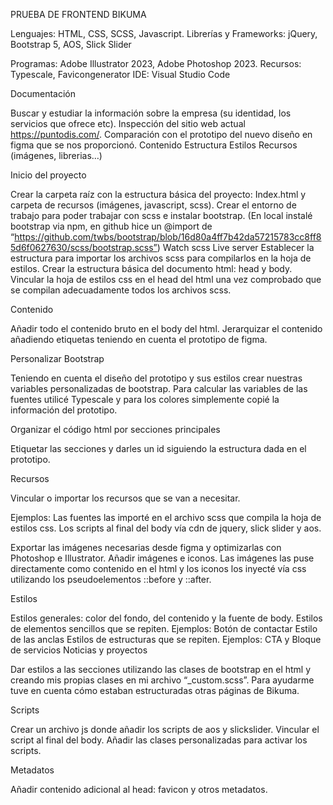 PRUEBA DE FRONTEND BIKUMA


Lenguajes: HTML, CSS, SCSS, Javascript.
Librerías y Frameworks: jQuery, Bootstrap 5, AOS, Slick Slider

Programas: Adobe Illustrator 2023, Adobe Photoshop 2023.
Recursos: Typescale, Favicongenerator
IDE: Visual Studio Code



Documentación

Buscar y estudiar la información sobre la empresa (su identidad, los servicios que ofrece etc). 
Inspección del sitio web actual https://puntodis.com/.
Comparación con el prototipo del nuevo diseño en figma que se nos proporcionó.
Contenido
Estructura
Estilos
Recursos (imágenes, librerias…)


Inicio del proyecto

Crear la carpeta raíz con la estructura básica del proyecto:
Index.html y carpeta de recursos (imágenes, javascript, scss).
Crear el entorno de trabajo para poder trabajar con scss e instalar bootstrap.
(En local instalé bootstrap via npm, en github hice un @import de “https://github.com/twbs/bootstrap/blob/16d80a4ff7b42da57215783cc8ff85d6f0627630/scss/bootstrap.scss”) 
Watch scss
Live server
Establecer la estructura para importar los archivos scss para compilarlos en la hoja de estilos.
Crear la estructura básica del documento html: head y body.
Vincular la hoja de estilos css en el head del html una vez comprobado que se compilan adecuadamente todos los archivos scss.



Contenido

Añadir todo el contenido bruto en el body del html.
Jerarquizar el contenido añadiendo etiquetas teniendo en cuenta el prototipo de figma.


 
Personalizar Bootstrap

Teniendo en cuenta el diseño del prototipo y sus estilos crear nuestras variables personalizadas de bootstrap.
Para calcular las variables de las fuentes utilicé Typescale y para los colores simplemente copié la información del prototipo.


Organizar el código html por secciones principales

Etiquetar las secciones y darles un id siguiendo la estructura dada en el prototipo.


Recursos

Vincular o importar los recursos que se van a necesitar.

Ejemplos:
Las fuentes las importé en el archivo scss que compila la hoja de estilos css.
Los scripts al final del body vía cdn de jquery, slick slider y aos.

Exportar las imágenes necesarias desde figma y optimizarlas con Photoshop e Illustrator.
Añadir imágenes e iconos. Las imágenes las puse directamente como contenido en el html y los iconos los inyecté vía css utilizando los pseudoelementos ::before y ::after.


Estilos

Estilos generales: color del fondo, del contenido y la fuente de body.
Estilos de elementos sencillos que se repiten.
Ejemplos:
Botón de contactar
Estilo de las anclas
Estilos de estructuras que se repiten.
Ejemplos:
CTA y Bloque de servicios
Noticias y proyectos

Dar estilos a las secciones utilizando las clases de bootstrap  en el html y creando mis propias clases en mi archivo “_custom.scss”.
Para ayudarme tuve en cuenta cómo estaban estructuradas otras páginas de Bikuma.


Scripts

Crear un archivo js donde añadir los scripts de aos y slickslider.
Vincular el script al final del body.
Añadir las clases personalizadas para activar los scripts.


Metadatos

Añadir contenido adicional al head: favicon y otros metadatos.
